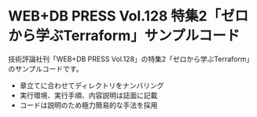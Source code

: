 # WEB+DB PRESS Vol.128 特集2「ゼロから学ぶTerraform」サンプルコード

技術評論社刊「WEB+DB PRESS Vol.128」の特集2「ゼロから学ぶTerraform」のサンプルコードです。

* 章立てに合わせてディレクトリをナンバリング
* 実行環境、実行手順、内容説明は誌面に記載
* コードは説明のため極力簡易的な手法を採用
